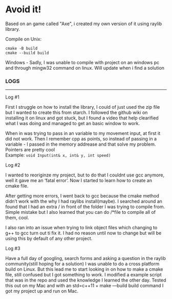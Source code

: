 # Avoid it!
Based on an game called "Axe", i created my own version of it using raylib library.

Compile on Unix:
```
cmake -B build
cmake --build build
```
Windows - Sadly, I was unable to compile with project on an windows pc and through mingw32 command on linux. Will update when i find a solution

### LOGS
---
Log #1

First I struggle on how to install the library, I could of just used the zip file but I wanted to create this from starch. I followed the github wiki on installing it on linux and got stuck, but I found a video that help clearified what I was doing and managed to get an basic window to work. 

<!-- image -->

When in was trying to pass in an variable to my movement input, at first it did not work. Then I remember cpp as points, so instead of passing in a variable - I passed in the memory addrease and that solve my problem. Pointers are pretty cool\
Example:
`` void Input(int& x, int& y, int speed) ``

Log #2 

I wanted to reoriginze my project, but to do that I couldnt use gcc anymore, well it gave me an ‘fatal error’. Now I started to learn how to create an cmake file.

After getting more errors, I went back to gcc because the cmake method didn’t work with the why I had raylibs install(maybe). I searched around an found that I had an extra / in front of the folder I was trying to compile from. Simple mistake but I also learned that you can do /*file to compile all of them, cool.

I also ran into an issue when trying to link object files which changing to g++ to gcc turn out ti fix it. I had no reason until now to change but will be using this by default of any other project.


Log #3

Have a full day of googling, search forms and asking a question in the raylib community(still hoping for a solution) I was unable to do a cross platform build on Linux. But this lead me to start looking in on how to make a cmake file, still confused but I got something to work. I modified a example script that was in the repo and used the knowledge I learned the other day. Tested this out on my Mac and with an  std=c++11 + make —build build command I got my project up and run on Mac. 
